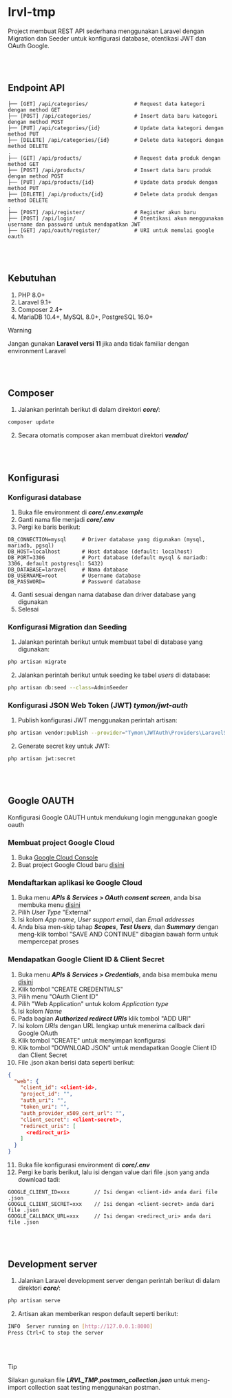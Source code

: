 # lrvl-tmp
Project membuat REST API sederhana menggunakan Laravel dengan Migration dan Seeder untuk konfigurasi database, otentikasi JWT dan OAuth Google.

<br><br>
## Endpoint API
```
├── [GET] /api/categories/               # Request data kategori dengan method GET
├── [POST] /api/categories/              # Insert data baru kategori dengan method POST
├── [PUT] /api/categories/{id}           # Update data kategori dengan method PUT
├── [DELETE] /api/categories/{id}        # Delete data kategori dengan method DELETE
.
├── [GET] /api/products/                 # Request data produk dengan method GET
├── [POST] /api/products/                # Insert data baru produk dengan method POST
├── [PUT] /api/products/{id}             # Update data produk dengan method PUT
├── [DELETE] /api/products/{id}          # Delete data produk dengan method DELETE
.
├── [POST] /api/register/                # Register akun baru
├── [POST] /api/login/                   # Otentikasi akun menggunakan username dan password untuk mendapatkan JWT
├── [GET] /api/oauth/register/           # URI untuk memulai google oauth
```

<br><br>
## Kebutuhan

1. PHP 8.0+
2. Laravel 9.1+
3. Composer 2.4+
4. MariaDB 10.4+, MySQL 8.0+, PostgreSQL 16.0+

> [!WARNING]
> Jangan gunakan __Laravel versi 11__ jika anda tidak familiar dengan environment Laravel

<br><br>

## Composer

1. Jalankan perintah berikut di dalam direktori __*core/*__:

```bash
composer update
```

2. Secara otomatis composer akan membuat direktori __*vendor/*__

<br><br>

## Konfigurasi

### Konfigurasi database

1. Buka file environment di __*core/.env.example*__
2. Ganti nama file menjadi __*core/.env*__
3. Pergi ke baris berikut:

```env
DB_CONNECTION=mysql     # Driver database yang digunakan (mysql, mariadb, pgsql)
DB_HOST=localhost       # Host database (default: localhost)
DB_PORT=3306            # Port database (default mysql & mariadb: 3306, default postgresql: 5432)
DB_DATABASE=laravel     # Nama database
DB_USERNAME=root        # Username database
DB_PASSWORD=            # Password database
```

4. Ganti sesuai dengan nama database dan driver database yang digunakan
5. Selesai

### Konfigurasi Migration dan Seeding

1. Jalankan perintah berikut untuk membuat tabel di database yang digunakan:

```bash
php artisan migrate
```

2. Jalankan perintah berikut untuk seeding ke tabel *users* di database:

```bash
php artisan db:seed --class=AdminSeeder
```

### Konfigurasi JSON Web Token (JWT) *tymon/jwt-auth*

1. Publish konfigurasi JWT menggunakan perintah artisan:

```bash
php artisan vendor:publish --provider="Tymon\JWTAuth\Providers\LaravelServiceProvider"
```

2. Generate secret key untuk JWT:

```bash
php artisan jwt:secret
```

<br><br>

## Google OAUTH

Konfigurasi Google OAUTH untuk mendukung login menggunakan google oauth

### Membuat project Google Cloud

1. Buka <a href="https://console.cloud.google.com">Google Cloud Console</a>
2. Buat project Google Cloud baru <a href="https://console.cloud.google.com/projectcreate">disini</a>

### Mendaftarkan aplikasi ke Google Cloud

1. Buka menu __*APIs & Services > OAuth consent screen*__, anda bisa membuka menu <a href="https://console.cloud.google.com/apis/credentials/consent">disini</a>
2. Pilih *User Type* "External"
3. Isi kolom *App name*, *User support email*, dan *Email addresses*
4. Anda bisa men-skip tahap __*Scopes*__, __*Test Users*__, dan __*Summary*__ dengan meng-klik tombol "SAVE AND CONTINUE" dibagian bawah form untuk mempercepat proses

### Mendapatkan Google Client ID & Client Secret

1. Buka menu __*APIs & Services > Credentials*__, anda bisa membuka menu <a href="https://console.cloud.google.com/apis/credentials">disini</a>
2. Klik tombol "CREATE CREDENTIALS"
3. Pilih menu "OAuth Client ID"
4. Pilih "Web Application" untuk kolom *Application type*
5. Isi kolom *Name*
6. Pada bagian __*Authorized redirect URIs*__ klik tombol "ADD URI"
7. Isi kolom *URIs* dengan URL lengkap untuk menerima callback dari Google OAuth
8. Klik tombol "CREATE" untuk menyimpan konfigurasi
9. Klik tombol "DOWNLOAD JSON" untuk mendapatkan Google Client ID dan Client Secret
10. File .json akan berisi data seperti berikut:

```json
{
  "web": {
    "client_id": <client-id>,
    "project_id": "",
    "auth_uri": "",
    "token_uri": "",
    "auth_provider_x509_cert_url": "",
    "client_secret": <client-secret>,
    "redirect_uris": [
      <redirect_uri>
    ]
  }
}
```

11. Buka file konfigurasi environment di __*core/.env*__
12. Pergi ke baris berikut, lalu isi dengan value dari file .json yang anda download tadi:

```env
GOOGLE_CLIENT_ID=xxx        // Isi dengan <client-id> anda dari file .json
GOOGLE_CLIENT_SECRET=xxx    // Isi dengan <client-secret> anda dari file .json
GOOGLE_CALLBACK_URL=xxx     // Isi dengan <redirect_uri> anda dari file .json
```

<br><br>

## Development server

1. Jalankan Laravel development server dengan perintah berikut di dalam direktori __*core/*__:

```bash
php artisan serve
```

2. Artisan akan memberikan respon default seperti berikut:

```bash
INFO  Server running on [http://127.0.0.1:8000]
Press Ctrl+C to stop the server
```

<br><br>

> [!TIP]
> Silakan gunakan file __*LRVL_TMP.postman_collection.json*__ untuk meng-import collection saat testing menggunakan postman.
